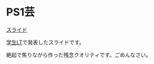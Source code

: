 # PS1芸

[スライド](https://gitpitch.com/coord-e/slide-ps1)

[学生LT](https://student-lt.tech/)で発表したスライドです。

絶起で焦りながら作った残念クオリティです。ごめんなさい。
